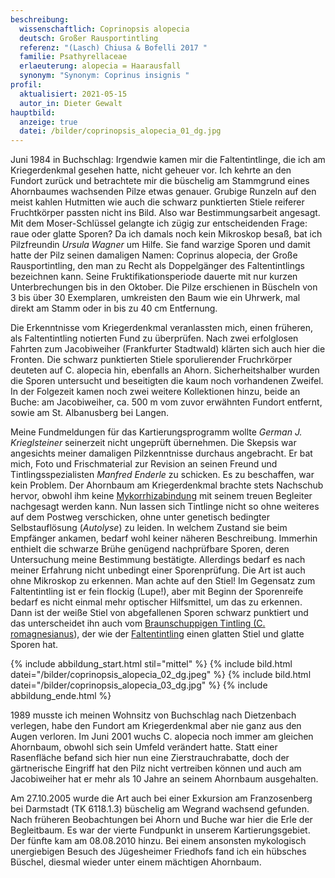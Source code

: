 ```yaml
---
beschreibung:
  wissenschaftlich: Coprinopsis alopecia
  deutsch: Großer Rausportintling
  referenz: "(Lasch) Chiusa & Bofelli 2017 "
  familie: Psathyrellaceae
  erlaeuterung: alopecia = Haarausfall
  synonym: "Synonym: Coprinus insignis "
profil:
  aktualisiert: 2021-05-15
  autor_in: Dieter Gewalt
hauptbild:
  anzeige: true
  datei: /bilder/coprinopsis_alopecia_01_dg.jpg
---
```

Juni 1984 in Buchschlag: Irgendwie kamen mir die Faltentintlinge, die ich am Kriegerdenkmal gesehen hatte, nicht geheuer vor. Ich kehrte an den Fundort zurück und betrachtete mir die büschelig am Stammgrund eines Ahornbaumes wachsenden Pilze etwas genauer. Grubige Runzeln auf den meist kahlen Hutmitten wie auch die schwarz punktierten Stiele reiferer Fruchtkörper passten nicht ins Bild. Also war Bestimmungsarbeit angesagt. Mit dem Moser-Schlüssel gelangte ich zügig zur entscheidenden Frage: raue oder glatte Sporen? Da ich damals noch kein Mikroskop besaß, bat ich Pilzfreundin *Ursula Wagner* um Hilfe. Sie fand warzige Sporen und damit hatte der Pilz seinen damaligen Namen: Coprinus alopecia, der Große Rausportintling, den man zu Recht als Doppelgänger des Faltentintlings bezeichnen kann. Seine Fruktifikationsperiode dauerte mit nur kurzen Unterbrechungen bis in den Oktober. Die Pilze erschienen in Büscheln von 3 bis über 30 Exemplaren, umkreisten den Baum wie ein Uhrwerk, mal direkt am Stamm oder in bis zu 40 cm Entfernung.

Die Erkenntnisse vom Kriegerdenkmal veranlassten mich, einen früheren, als Faltentintling notierten Fund zu überprüfen. Nach zwei erfolglosen Fahrten zum Jacobiweiher (Frankfurter Stadtwald) klärten sich auch hier die Fronten. Die schwarz punktierten Stiele sporulierender Fruchrkörper deuteten auf C. alopecia hin, ebenfalls an Ahorn. Sicherheitshalber wurden die Sporen untersucht und beseitigten die kaum noch vorhandenen Zweifel. In der Folgezeit kamen noch zwei weitere Kollektionen hinzu, beide an Buche: am Jacobiweiher, ca. 500 m vom zuvor erwähnten Fundort entfernt, sowie am St. Albanusberg bei Langen.

Meine Fundmeldungen für das Kartierungsprogramm wollte *German J. Krieglsteiner* seinerzeit nicht ungeprüft übernehmen. Die Skepsis war angesichts meiner damaligen Pilzkenntnisse durchaus angebracht. Er bat mich, Foto und Frischmaterial zur Revision an seinen Freund und Tintlingsspezialisten *Manfred Enderle* zu schicken. Es zu beschaffen, war kein Problem. Der Ahornbaum am Kriegerdenkmal brachte stets Nachschub hervor, obwohl ihm keine [Mykorrhizabindung](Mykorrhiza "Glossar") mit seinem treuen Begleiter nachgesagt werden kann. Nun lassen sich Tintlinge nicht so ohne weiteres auf dem Postweg verschicken, ohne unter genetisch bedingter Selbstauflösung (*Autolyse*) zu leiden. In welchem Zustand sie beim Empfänger ankamen, bedarf wohl keiner näheren Beschreibung. Immerhin enthielt die schwarze Brühe genügend nachprüfbare Sporen, deren Untersuchung meine Bestimmung bestätigte. Allerdings bedarf es nach meiner Erfahrung nicht unbedingt einer Sporenprüfung. Die Art ist auch ohne Mikroskop zu erkennen. Man achte auf den Stiel! Im Gegensatz zum Faltentintling ist er fein flockig (Lupe!), aber mit Beginn der Sporenreife bedarf es nicht einmal mehr optischer Hilfsmittel, um das zu erkennen. Dann ist der weiße Stiel von abgefallenen Sporen schwarz punktiert und das unterscheidet ihn auch vom [Braunschuppigen Tintling (C. romagnesianus](/pilze/coprinopsis-romagnesiana-braunschuppiger-tintling)), der wie der [Faltentintling](/pilze/coprinopsis-atramentaria-faltentintling) einen glatten Stiel und glatte Sporen hat.

{% include abbildung_start.html stil="mittel" %}
{% include bild.html datei="/bilder/coprinopsis_alopecia_02_dg.jpeg" %}
{% include bild.html datei="/bilder/coprinopsis_alopecia_03_dg.jpg" %}
{% include abbildung_ende.html %}

1989 musste ich meinen Wohnsitz von Buchschlag nach Dietzenbach verlegen, habe den Fundort am Kriegerdenkmal aber nie ganz aus den Augen verloren. Im Juni 2001 wuchs C. alopecia noch immer am gleichen Ahornbaum, obwohl sich sein Umfeld verändert hatte. Statt einer Rasenfläche befand sich hier nun eine Zierstrauchrabatte, doch der gärtnerische Eingriff hat den Pilz nicht vertreiben können und auch am Jacobiweiher hat er mehr als 10 Jahre an seinem Ahornbaum ausgehalten.

Am 27.10.2005 wurde die Art auch bei einer Exkursion am Franzosenberg bei Darmstadt (TK 6118.1.3) büschelig am Wegrand wachsend gefunden. Nach früheren Beobachtungen bei Ahorn und Buche war hier die Erle der Begleitbaum. Es war der vierte Fundpunkt in unserem Kartierungsgebiet. Der fünfte kam am 08.08.2010 hinzu. Bei einem ansonsten mykologisch unergiebigen Besuch des Jügesheimer Friedhofs fand ich ein hübsches Büschel, diesmal wieder unter einem mächtigen Ahornbaum.